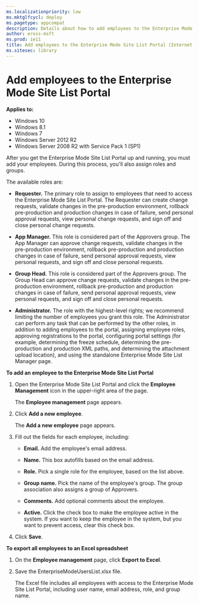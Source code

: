 ```yaml
---
ms.localizationpriority: low
ms.mktglfcycl: deploy
ms.pagetype: appcompat
description: Details about how to add employees to the Enterprise Mode Site List Portal.
author: eross-msft
ms.prod: ie11
title: Add employees to the Enterprise Mode Site List Portal (Internet Explorer 11 for IT Pros)
ms.sitesec: library
---
```


# Add employees to the Enterprise Mode Site List Portal

**Applies to:**

-   Windows 10
-   Windows 8.1
-   Windows 7
-   Windows Server 2012 R2
-   Windows Server 2008 R2 with Service Pack 1 (SP1)

After you get the Enterprise Mode Site List Portal up and running, you must add your employees. During this process, you'll also assign roles and groups.

The available roles are:

- **Requester.** The primary role to assign to employees that need to access the Enterprise Mode Site List Portal. The Requester can create change requests, validate changes in the pre-production environment, rollback pre-production and production changes in case of failure, send personal approval requests, view personal change requests, and sign off and close personal change requests.

- **App Manager.** This role is considered part of the Approvers group. The App Manager can approve change requests, validate changes in the pre-production environment, rollback pre-production and production changes in case of failure, send personal approval requests, view personal requests, and sign off and close personal requests.

- **Group Head.** This role is considered part of the Approvers group. The Group Head can approve change requests, validate changes in the pre-production environment, rollback pre-production and production changes in case of failure, send personal approval requests, view personal requests, and sign off and close personal requests.

- **Administrator.** The role with the highest-level rights; we recommend limiting the number of employees you grant this role. The Administrator can perform any task that can be performed by the other roles, in addition to adding employees to the portal, assigning employee roles, approving registrations to the portal, configuring portal settings (for example, determining the freeze schedule, determining the pre-production and production XML paths, and determining the attachment upload location), and using the standalone Enterprise Mode Site List Manager page.

**To add an employee to the Enterprise Mode Site List Portal**
1. Open the Enterprise Mode Site List Portal and click the **Employee Management** icon in the upper-right area of the page.

   The **Employee management** page appears.

2.  Click **Add a new employee**.

    The **Add a new employee** page appears.

3. Fill out the fields for each employee, including:

   - **Email.** Add the employee's email address.
   
   - **Name.** This box autofills based on the email address.
   
   - **Role.** Pick a single role for the employee, based on the list above.
   
   - **Group name.** Pick the name of the employee's group. The group association also assigns a group of Approvers.
   
   - **Comments.** Add optional comments about the employee.
   
   - **Active.** Click the check box to make the employee active in the system. If you want to keep the employee in the system, but you want to prevent access, clear this check box.

4. Click **Save**.

**To export all employees to an Excel spreadsheet**
1. On the **Employee management** page, click **Export to Excel**.

2. Save the EnterpriseModeUsersList.xlsx file.

   The Excel file includes all employees with access to the Enterprise Mode Site List Portal, including user name, email address, role, and group name.